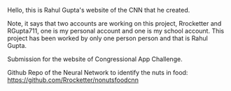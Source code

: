 Hello, this is Rahul Gupta's website of the CNN that he created. 


Note, it says that two accounts are working on this project, Rrocketter and RGupta711, one is my personal account and one is my school account. This project has been worked by only one person person and that is Rahul Gupta.

Submission for the website of Congressional App Challenge. 

Github Repo of the Neural Network to identify the nuts in food: https://github.com/Rrocketter/nonutsfoodcnn 
